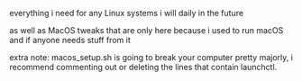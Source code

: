 everything i need for any Linux systems i will daily in the future

as well as MacOS tweaks that are only here because i used to run macOS and if anyone needs stuff from it

extra note: macos_setup.sh is going to break your computer pretty majorly, i recommend commenting out or deleting the lines that contain launchctl.
